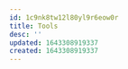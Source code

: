 ```yaml
---
id: 1c9nk8tw12l80yl9r6eow0r
title: Tools
desc: ''
updated: 1643308919337
created: 1643308919337
---
```


